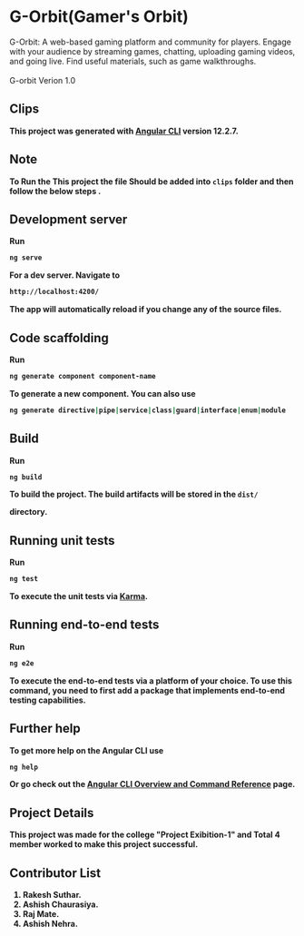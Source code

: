 # G-Orbit(Gamer's Orbit)
G-Orbit: A web-based gaming platform and community for players. Engage with your audience by streaming games, chatting, uploading gaming videos, and going live. Find useful materials, such as game walkthroughs.<br><br>
G-orbit Verion 1.0
## Clips
<b>This project was generated with [Angular CLI](https://github.com/angular/angular-cli) version 12.2.7.<b>
## Note 
To Run the This project the file Should be added into `clips` folder and then follow the below steps .
## Development server

Run 
```bash
ng serve
``` 
For a dev server. Navigate to 
```bash
http://localhost:4200/
```
The app will automatically reload if you change any of the source files.

## Code scaffolding

Run
```bash
ng generate component component-name
```
To generate a new component. You can also use
```bash
ng generate directive|pipe|service|class|guard|interface|enum|module
``` 

## Build

Run
```bash
ng build
```
To build the project. The build artifacts will be stored in the `dist/`

directory.

## Running unit tests

Run
```bash
ng test
```
To execute the unit tests via [Karma](https://karma-runner.github.io).

## Running end-to-end tests

Run
```bash
ng e2e
```
To execute the end-to-end tests via a platform of your choice. To use this command, you need to first add a package that implements end-to-end testing capabilities.

## Further help

To get more help on the Angular CLI use 
```bash
ng help
```
Or go check out the [Angular CLI Overview and Command Reference](https://angular.io/cli) page.



## Project Details 
This project was made for the college "Project Exibition-1" and Total 4 member worked to make this project successful.
## Contributor List
  1) Rakesh Suthar.
  2) Ashish Chaurasiya.
  3) Raj Mate.
  4) Ashish Nehra.
